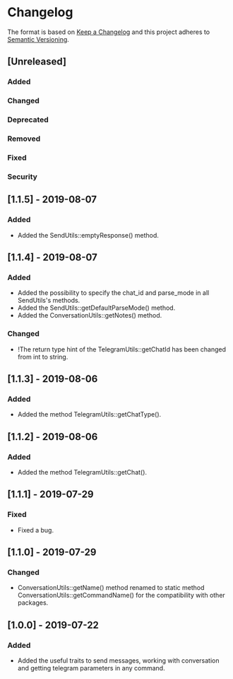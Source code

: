 # Changelog
The format is based on [Keep a Changelog](http://keepachangelog.com/en/1.0.0/)
and this project adheres to [Semantic Versioning](http://semver.org/spec/v2.0.0.html).

## [Unreleased]
### Added
### Changed
### Deprecated
### Removed
### Fixed
### Security


## [1.1.5] - 2019-08-07
### Added
- Added the SendUtils::emptyResponse() method.

## [1.1.4] - 2019-08-07
### Added
- Added the possibility to specify the chat_id and parse_mode in all SendUtils's methods.
- Added the SendUtils::getDefaultParseMode() method.
- Added the ConversationUtils::getNotes() method.
### Changed
- !The return type hint of the TelegramUtils::getChatId has been changed from int to string.

## [1.1.3] - 2019-08-06
### Added
- Added the method TelegramUtils::getChatType().

## [1.1.2] - 2019-08-06
### Added
- Added the method TelegramUtils::getChat().

## [1.1.1] - 2019-07-29
### Fixed
- Fixed a bug.

## [1.1.0] - 2019-07-29
### Changed
- ConversationUtils::getName() method renamed to static method ConversationUtils::getCommandName() for the compatibility with other packages.

## [1.0.0] - 2019-07-22
### Added
- Added the useful traits to send messages, working with conversation and getting telegram parameters in any command.
